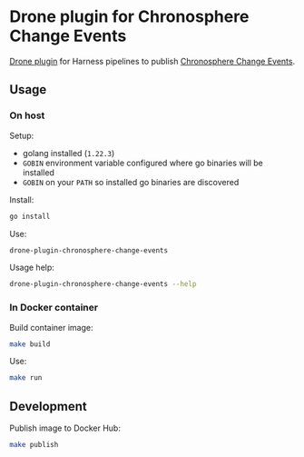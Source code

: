 # Drone plugin for Chronosphere Change Events

[Drone plugin](https://docs.drone.io/plugins/overview/) for Harness pipelines to publish [Chronosphere Change Events](https://docs.chronosphere.io/investigate/change-events).

## Usage

### On host

Setup:

- golang installed (`1.22.3`)
- `GOBIN` environment variable configured where go binaries will be installed
- `GOBIN` on your `PATH` so installed go binaries are discovered

Install:

```bash
go install
```

Use:

```bash
drone-plugin-chronosphere-change-events
```

Usage help:

```bash
drone-plugin-chronosphere-change-events --help
```


### In Docker container

Build container image:

```bash
make build
```

Use:

```bash
make run
```


## Development

Publish image to Docker Hub:

```bash
make publish
```
